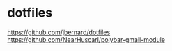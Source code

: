 # dotfiles

https://github.com/jbernard/dotfiles
https://github.com/NearHuscarl/polybar-gmail-module
